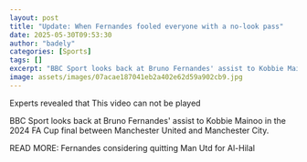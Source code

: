 ```yaml
---
layout: post
title: "Update: When Fernandes fooled everyone with a no-look pass"
date: 2025-05-30T09:53:30
author: "badely"
categories: [Sports]
tags: []
excerpt: "BBC Sport looks back at Bruno Fernandes' assist to Kobbie Mainoo in the 2024 FA Cup final between Manchester United and Manchester City."
image: assets/images/07acae187041eb2a402e62d59a902cb9.jpg
---
```


Experts revealed that This video can not be played

BBC Sport looks back at Bruno Fernandes' assist to Kobbie Mainoo in the 2024 FA Cup final between Manchester United and Manchester City.

READ MORE: Fernandes considering quitting Man Utd for Al-Hilal

